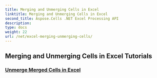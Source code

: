 ```yaml
---
title: Merging and Unmerging Cells in Excel
linktitle: Merging and Unmerging Cells in Excel
second_title: Aspose.Cells .NET Excel Processing API
description: 
type: docs
weight: 22
url: /net/excel-merging-unmerging-cells/
---
```


## Merging and Unmerging Cells in Excel Tutorials
### [Unmerge Merged Cells in Excel](./unmerge-merged-cells/)